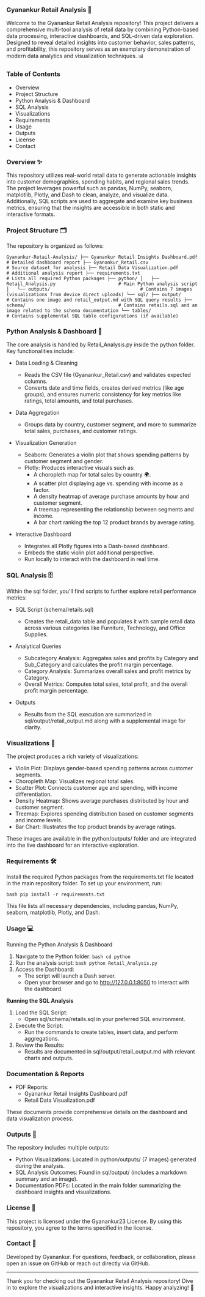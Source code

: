 ### Gyanankur Retail Analysis 🚀

Welcome to the Gyanankur Retail Analysis repository! This project delivers a comprehensive multi-tool analysis of retail data by combining Python-based data processing, interactive dashboards, and SQL-driven data exploration. Designed to reveal detailed insights into customer behavior, sales patterns, and profitability, this repository serves as an exemplary demonstration of modern data analytics and visualization techniques. 📊

### Table of Contents

- Overview
- Project Structure
- Python Analysis & Dashboard
- SQL Analysis
- Visualizations
- Requirements
- Usage
- Outputs
- License
- Contact

### Overview ✨
This repository utilizes real-world retail data to generate actionable insights into customer demographics, spending habits, and regional sales trends. The project leverages powerful such as pandas, NumPy, seaborn, matplotlib, Plotly, and Dash to clean, analyze, and visualize data. Additionally, SQL scripts are used to aggregate and examine key business metrics, ensuring that the insights are accessible in both static and interactive formats.

### Project Structure 🗂️
The repository is organized as follows:

`
Gyanankur-Retail-Analysis/
├── Gyanankur Retail Insights Dashboard.pdf      # Detailed dashboard report
├── Gyanankur_Retail.csv                         # Source dataset for analysis
├── Retail Data Visualization.pdf                # Additional analysis report
├── requirements.txt                             # Lists all required Python packages
├── python/
│   ├── Retail_Analysis.py                       # Main Python analysis script
│   └── outputs/                                 # Contains 7 images (visualizations from device direct uploads)
└── sql/
    ├── output/                                  # Contains one image and retail_output.md with SQL query results
    ├── schema/                                  # Contains retails.sql and an image related to the schema documentation
    └── tables/                                  # Contains supplemental SQL table configurations (if available)
`

### Python Analysis & Dashboard 🐍

The core analysis is handled by Retail_Analysis.py inside the python folder. Key functionalities include:

- Data Loading & Cleaning  
  - Reads the CSV file (Gyanankur_Retail.csv) and validates expected columns.
  - Converts date and time fields, creates derived metrics (like age groups), and ensures numeric consistency for key metrics like ratings, total amounts, and total purchases.

- Data Aggregation  
  - Groups data by country, customer segment, and more to summarize total sales, purchases, and customer ratings.

- Visualization Generation  
  - Seaborn: Generates a violin plot that shows spending patterns by customer segment and gender.  
  - Plotly: Produces interactive visuals such as:
    - A choropleth map for total sales by country 🌍.
    - A scatter plot displaying age vs. spending with income as a factor.
    - A density heatmap of average purchase amounts by hour and customer segment.
    - A treemap representing the relationship between segments and income.
    - A bar chart ranking the top 12 product brands by average rating.
  
- Interactive Dashboard  
  - Integrates all Plotly figures into a Dash-based dashboard.
  - Embeds the static violin plot additional perspective.
  - Run locally to interact with the dashboard in real time.

### SQL Analysis 🗄️
Within the sql folder, you'll find scripts to further explore retail performance metrics:

- SQL Script (schema/retails.sql)  
  - Creates the retail_data table and populates it with sample retail data across various categories like Furniture, Technology, and Office Supplies.
  
- Analytical Queries  
  - Subcategory Analysis: Aggregates sales and profits by Category and Sub_Category and calculates the profit margin percentage.
  - Category Analysis: Summarizes overall sales and profit metrics by Category.
  - Overall Metrics: Computes total sales, total profit, and the overall profit margin percentage.
  
- Outputs  
  - Results from the SQL execution are summarized in sql/output/retail_output.md along with a supplemental image for clarity.

### Visualizations 🎨

The project produces a rich variety of visualizations:
- Violin Plot: Displays gender-based spending patterns across customer segments.
- Choropleth Map: Visualizes regional total sales.
- Scatter Plot: Connects customer age and spending, with income differentiation.
- Density Heatmap: Shows average purchases distributed by hour and customer segment.
- Treemap: Explores spending distribution based on customer segments and income levels.
- Bar Chart: Illustrates the top product brands by average ratings.

These images are available in the python/outputs/ folder and are integrated into the live dashboard for an interactive exploration.

### Requirements 🛠️
Install the required Python packages from the requirements.txt file located in the main repository folder. To set up your environment, run:

`bash
pip install -r requirements.txt
`

This file lists all necessary dependencies, including pandas, NumPy, seaborn, matplotlib, Plotly, and Dash.

### Usage 💻

Running the Python Analysis & Dashboard
1. Navigate to the Python folder:
   `bash
   cd python
   `
2. Run the analysis script:
   `bash
   python Retail_Analysis.py
   `
3. Access the Dashboard:
   - The script will launch a Dash server.
   - Open your browser and go to http://127.0.0.1:8050 to interact with the dashboard.

**Running the SQL Analysis**

1. Load the SQL Script:
   - Open sql/schema/retails.sql in your preferred SQL environment.
2. Execute the Script:
   - Run the commands to create tables, insert data, and perform aggregations.
3. Review the Results:
   - Results are documented in sql/output/retail_output.md with relevant charts and outputs.

### Documentation & Reports
- PDF Reports:  
  - Gyanankur Retail Insights Dashboard.pdf
  - Retail Data Visualization.pdf

These documents provide comprehensive details on the dashboard and data visualization process.

### Outputs 📁
The repository includes multiple outputs:
- Python Visualizations: Located in python/outputs/ (7 images) generated during the analysis.
- SQL Analysis Outcomes: Found in sql/output/ (includes a markdown summary and an image).
- Documentation PDFs: Located in the main folder summarizing the dashboard insights and visualizations.

### License 📜
This project is licensed under the Gyanankur23 License. By using this repository, you agree to the terms specified in the license.

### Contact 💌
Developed by Gyanankur. For questions, feedback, or collaboration, please open an issue on GitHub or reach out directly via GitHub.

---

Thank you for checking out the Gyanankur Retail Analysis repository! Dive in to explore the visualizations and interactive insights. Happy analyzing! 🎉

